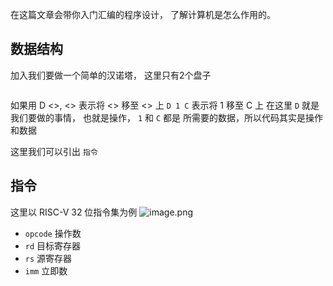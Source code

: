 在这篇文章会带你入门汇编的程序设计， 了解计算机是怎么作用的。

## 数据结构
加入我们要做一个简单的汉诺塔， 这里只有2个盘子
<div style="text-align: center;"> <img src="https://s2.loli.net/2023/10/17/KTLafIR4ktSdBzD.png" alt="" style="display: block; margin: 0 auto;"> </div>

如果用 D <>, <> 表示将 <> 移至 <> 上
`D 1 C` 表示将 1 移至 C 上
在这里 `D` 就是我们要做的事情， 也就是操作， `1` 和 `C` 都是 所需要的数据，所以代码其实是操作和数据

这里我们可以引出 `指令`

## 指令

这里以 RISC-V 32 位指令集为例
![image.png](https://s2.loli.net/2023/10/18/kufN1PzmnQFZ2YT.png)

- `opcode` 操作数
- `rd` 目标寄存器
- `rs` 源寄存器
- `imm` 立即数


